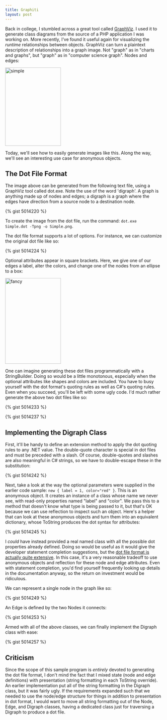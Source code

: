 ```yaml
---
title: Graphiti
layout: post
---
```


Back in college, I stumbled across a great tool called <a href="http://www.graphviz.org/">GraphViz</a>.  I used it to generate class diagrams from the source of a PHP application I was working on.  More recently, I've found it useful again for visualizing the *runtime* relationships between objects.  GraphViz can turn a plaintext description of relationships into a graph image.  Not "graph" as in "charts and graphs", but "graph" as in "computer science graph".  Nodes and edges:

<a href="http://www.headspring.com/wp-content/uploads/2013/02/simple.png"><img src="http://www.headspring.com/wp-content/uploads/2013/02/simple.png" alt="simple" width="179" height="251" class="aligncenter size-medium wp-image-6425" /></a>

Today, we'll see how to easily generate images like this.  Along the way, we'll see an interesting use case for anonymous objects.

## The Dot File Format

The image above can be generated from the following text file, using a GraphViz tool called dot.exe.  Note the use of the word 'digraph'.  A graph is anything made up of nodes and edges; a digraph is a graph where the edges have *di*rection from a source node to a destination node.

{% gist 5014220 %}

To create the image from the dot file, run the command: <code>dot.exe Simple.dot -Tpng -o Simple.png</code>.

The dot file format supports a lot of options.  For instance, we can customize the original dot file like so:

{% gist 5014224 %}

Optional attributes appear in square brackets.  Here, we give one of our edges a label, alter the colors, and change one of the nodes from an ellipse to a box:

<a href="http://www.headspring.com/wp-content/uploads/2013/02/fancy.png"><img src="http://www.headspring.com/wp-content/uploads/2013/02/fancy.png" alt="fancy" width="179" height="275" class="aligncenter size-full wp-image-6424" /></a>

One can imagine generating these dot files programmatically with a StringBuilder.  Doing so would be a little monotonous, especially when the optional attributes like shapes and colors are included.  You have to busy yourself with the dot format's quoting rules as well as C#'s quoting rules.  Even when you succeed, you'll be left with some ugly code.  I'd much rather generate the above two dot files like so:

{% gist 5014233 %}

{% gist 5014237 %}

## Implementing the Digraph Class

First, it'll be handy to define an extension method to apply the dot quoting rules to any .NET value.  The double-quote character is special in dot files and must be preceded with a slash.  Of course, double-quotes and slashes are also meaningful in C# strings, so we have to double-escape these in the substitution:

{% gist 5014242 %}

Next, take a look at the way the optional parameters were supplied in the earlier code sample: <code>new { label = 1, color="red" }</code>.  This is an anonymous object.  It creates an instance of a class whose name we never see, with read-only properties named "label" and "color".  We pass this to a method that doesn't know what type is being passed to it, but that's OK because we can use reflection to inspect such an object.  Here's a helper that can look at these anonymous objects and turn them into an equivalent dictionary, whose ToString produces the dot syntax for attributes:

{% gist 5014245 %}

I *could* have instead provided a real named class with all the possible dot properties already defined.  Doing so would be useful as it would give the developer statement completion suggestions, but the <a href="http://www.graphviz.org/doc/info/attrs.html">dot file format is actually quite extensive</a>.  In this case, it's a very reasonable tradeoff to use anonymous objects and reflection for these node and edge attributes.  Even with statement completion, you'd find yourself frequently looking up details in the documentation anyway, so the return on investment would be ridiculous.

We can represent a single node in the graph like so:

{% gist 5014249 %}

An Edge is defined by the two Nodes it connects:

{% gist 5014253 %}

Armed with all of the above classes, we can finally implement the Digraph class with ease:

{% gist 5014257 %}

## Criticism

Since the scope of this sample program is *entirely* devoted to generating the dot file format, I don't mind the fact that I mixed state (node and edge definitions) with presentation (string formatting in each ToString override).  An earlier implementation put all of the string formatting in the Digraph class, but it was fairly ugly.  If the requirements expanded such that we needed to use the node/edge structure for things in addition to presentation in dot format, I would want to move all string formatting out of the Node, Edge, and Digraph classes, having a dedicated class just for traversing a Digraph to produce a dot file.